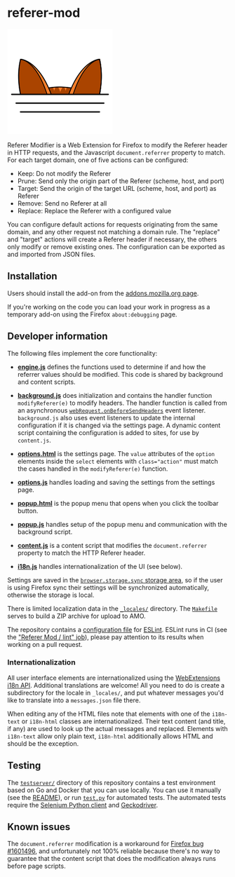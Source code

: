 # referer-mod

![referer-mod logo: cat ears peeking over an edge](icon.svg)

Referer Modifier is a Web Extension for Firefox to modify the Referer header in HTTP requests, and the Javascript `document.referrer` property to match. For each target domain, one of five actions can be configured:

* Keep: Do not modify the Referer
* Prune: Send only the origin part of the Referer (scheme, host, and port)
* Target: Send the origin of the target URL (scheme, host, and port) as Referer
* Remove: Send no Referer at all
* Replace: Replace the Referer with a configured value

You can configure default actions for requests originating from the same domain, and any other request not matching a domain rule. The "replace" and "target" actions will create a Referer header if necessary, the others only modify or remove existing ones. The configuration can be exported as and imported from JSON files.

## Installation

Users should install the add-on from the [addons.mozilla.org page](https://addons.mozilla.org/firefox/addon/referer-modifier/).

If you're working on the code you can load your work in progress as a temporary add-on using the Firefox `about:debugging` page.

## Developer information

The following files implement the core functionality:

* [**engine.js**](./engine.js) defines the functions used to determine
  if and how the referrer values should be modified. This code is
  shared by background and content scripts.

* [**background.js**](./background.js) does initialization and
  contains the handler function `modifyReferer(e)` to modify
  headers. The handler function is called from an asynchronous
  [`webRequest.onBeforeSendHeaders`](https://developer.mozilla.org/en-US/docs/Mozilla/Add-ons/WebExtensions/API/webRequest/onBeforeSendHeaders)
  event listener. `background.js` also uses event listeners to update
  the internal configuration if it is changed via the settings page.
  A dynamic content script containing the configuration is added to
  sites, for use by `content.js`.

* [**options.html**](./options.html) is the settings page. The `value`
  attributes of the `option` elements inside the `select` elements
  with `class="action"` must match the cases handled in the
  `modifyReferer(e)` function.

* [**options.js**](./options.js) handles loading and saving the
  settings from the settings page.

* [**popup.html**](./popup.html) is the popup menu that opens when you
  click the toolbar button.

* [**popup.js**](./popup.js) handles setup of the popup menu and
  communication with the background script.

* [**content.js**](./content.js) is a content script that modifies the
  `document.referrer` property to match the HTTP Referer header.

* [**i18n.js**](./i18n.js) handles internationalization of the UI (see
  below).

Settings are saved in the [`browser.storage.sync` storage area](https://developer.mozilla.org/en-US/docs/Mozilla/Add-ons/WebExtensions/API/storage/sync), so if the user is using Firefox sync their settings will be synchronized automatically, otherwise the storage is local.

There is limited localization data in the [`_locales/`](./_locales/) directory. The [`Makefile`](./Makefile) serves to build a ZIP archive for upload to AMO.

The repository contains a [configuration file](./.eslintrc.yaml) for
[ESLint](https://eslint.org/). ESLint runs in CI (see the ["Referer
Mod / lint" job](.github/workflows/selenium.yaml)), please pay
attention to its results when working on a pull request.

### Internationalization

All user interface elements are internationalized using the
[WebExtensions i18n
API](https://developer.mozilla.org/en-US/docs/Mozilla/Add-ons/WebExtensions/Internationalization).
Additional translations are welcome! All you need to do is create a
subdirectory for the locale in `_locales/`, and put whatever messages
you'd like to translate into a `messages.json` file there.

When editing any of the HTML files note that elements with one of the
`i18n-text` or `i18n-html` classes are internationalized. Their text
content (and title, if any) are used to look up the actual messages
and replaced. Elements with `i18n-text` allow only plain text,
`i18n-html` additionally allows HTML and should be the exception.

## Testing

The [`testserver/`](./testserver/) directory of this repository
contains a test environment based on Go and Docker that you can use
locally. You can use it manually (see the
[README](./testserver/README.md)), or run [`test.py`](./test.py) for
automated tests. The automated tests require the [Selenium Python
client](https://www.selenium.dev/selenium/docs/api/py/) and
[Geckodriver](https://github.com/mozilla/geckodriver).

## Known issues

The `document.referrer` modification is a workaround for [Firefox bug
#1601496](https://bugzilla.mozilla.org/show_bug.cgi?id=1601496), and
unfortunately not 100% reliable because there's no way to guarantee
that the content script that does the modification always runs before
page scripts.
